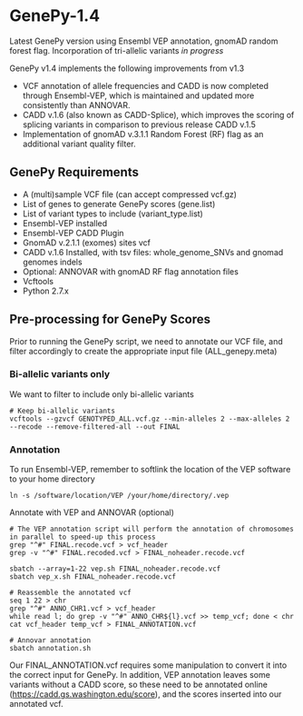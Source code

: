 # GenePy-1.4
Latest GenePy version using Ensembl VEP annotation, gnomAD random forest flag. Incorporation of tri-allelic variants *in progress*

GenePy v1.4 implements the following improvements from v1.3
* VCF annotation of allele frequencies and CADD is now completed through Ensembl-VEP, which is maintained and updated more consistently than ANNOVAR.
* CADD v.1.6 (also known as CADD-Splice), which improves the scoring of splicing variants in comparison to previous release CADD v.1.5
* Implementation of gnomAD v.3.1.1 Random Forest (RF) flag as an additional variant quality filter.

## GenePy Requirements
* A (multi)sample VCF file (can accept compressed vcf.gz)
* List of genes to generate GenePy scores (gene.list)
* List of variant types to include (variant_type.list)
* Ensembl-VEP installed
* Ensembl-VEP CADD Plugin
* GnomAD v.2.1.1 (exomes) sites vcf
* CADD v.1.6 Installed, with tsv files: whole_genome_SNVs and gnomad genomes indels
* Optional: ANNOVAR with gnomAD RF flag annotation files
* Vcftools
* Python 2.7.x

## Pre-processing for GenePy Scores

Prior to running the GenePy script, we need to annotate our VCF file, and filter accordingly to create the appropriate input file (ALL_genepy.meta)

### Bi-allelic variants only

We want to filter to include only bi-allelic variants

```
# Keep bi-allelic variants
vcftools --gzvcf GENOTYPED_ALL.vcf.gz --min-alleles 2 --max-alleles 2 --recode --remove-filtered-all --out FINAL
```
### Annotation

To run Ensembl-VEP, remember to softlink the location of the VEP software to your home directory

```
ln -s /software/location/VEP /your/home/directory/.vep
```
Annotate with VEP and ANNOVAR (optional)

```
# The VEP annotation script will perform the annotation of chromosomes in parallel to speed-up this process 
grep "^#" FINAL.recode.vcf > vcf_header
grep -v "^#" FINAL.recoded.vcf > FINAL_noheader.recode.vcf

sbatch --array=1-22 vep.sh FINAL_noheader.recode.vcf
sbatch vep_x.sh FINAL_noheader.recode.vcf

# Reassemble the annotated vcf
seq 1 22 > chr
grep "^#" ANNO_CHR1.vcf > vcf_header
while read l; do grep -v "^#" ANNO_CHR${l}.vcf >> temp_vcf; done < chr
cat vcf_header temp_vcf > FINAL_ANNOTATION.vcf

# Annovar annotation
sbatch annotation.sh
```
Our FINAL_ANNOTATION.vcf requires some manipulation to convert it into the correct input for GenePy. In addition, VEP annotation leaves some variants without a CADD score, so these need to be annotated online (https://cadd.gs.washington.edu/score), and the scores inserted into our annotated vcf. 


